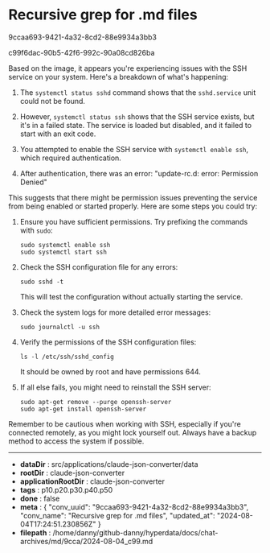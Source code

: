 # Recursive grep for .md files

9ccaa693-9421-4a32-8cd2-88e9934a3bb3

c99f6dac-90b5-42f6-992c-90a08cd826ba

 Based on the image, it appears you're experiencing issues with the SSH service on your system. Here's a breakdown of what's happening:

1. The `systemctl status sshd` command shows that the `sshd.service` unit could not be found.

2. However, `systemctl status ssh` shows that the SSH service exists, but it's in a failed state. The service is loaded but disabled, and it failed to start with an exit code.

3. You attempted to enable the SSH service with `systemctl enable ssh`, which required authentication.

4. After authentication, there was an error: "update-rc.d: error: Permission Denied"

This suggests that there might be permission issues preventing the service from being enabled or started properly. Here are some steps you could try:

1. Ensure you have sufficient permissions. Try prefixing the commands with `sudo`:
   ```
   sudo systemctl enable ssh
   sudo systemctl start ssh
   ```

2. Check the SSH configuration file for any errors:
   ```
   sudo sshd -t
   ```
   This will test the configuration without actually starting the service.

3. Check the system logs for more detailed error messages:
   ```
   sudo journalctl -u ssh
   ```

4. Verify the permissions of the SSH configuration files:
   ```
   ls -l /etc/ssh/sshd_config
   ```
   It should be owned by root and have permissions 644.

5. If all else fails, you might need to reinstall the SSH server:
   ```
   sudo apt-get remove --purge openssh-server
   sudo apt-get install openssh-server
   ```

Remember to be cautious when working with SSH, especially if you're connected remotely, as you might lock yourself out. Always have a backup method to access the system if possible.

---

* **dataDir** : src/applications/claude-json-converter/data
* **rootDir** : claude-json-converter
* **applicationRootDir** : claude-json-converter
* **tags** : p10.p20.p30.p40.p50
* **done** : false
* **meta** : {
  "conv_uuid": "9ccaa693-9421-4a32-8cd2-88e9934a3bb3",
  "conv_name": "Recursive grep for .md files",
  "updated_at": "2024-08-04T17:24:51.230856Z"
}
* **filepath** : /home/danny/github-danny/hyperdata/docs/chat-archives/md/9cca/2024-08-04_c99.md
